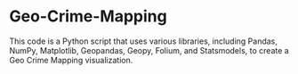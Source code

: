 # Geo-Crime-Mapping
This code is a Python script that uses various libraries, including Pandas, NumPy, Matplotlib, Geopandas, Geopy, Folium, and Statsmodels, to create a Geo Crime Mapping visualization. 
